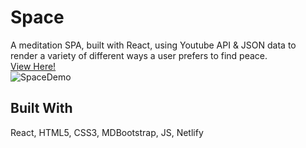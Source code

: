 # Space
A meditation SPA, built with React, using Youtube API & JSON data to render a variety of different ways a user prefers to find peace.
<br>
[View Here!](https://space-meditation.netlify.app/ "View Here")
<br>
![SpaceDemo](SpaceDemo.gif)

## Built With
React, HTML5, CSS3, MDBootstrap, JS, Netlify

